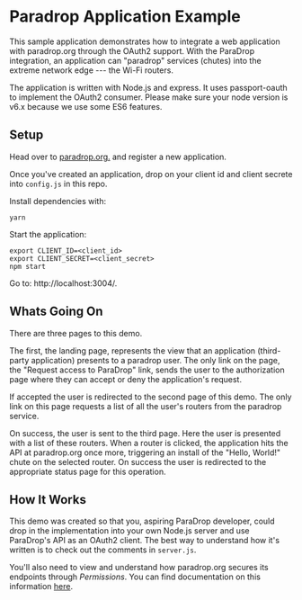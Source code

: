 # Paradrop Application Example

This sample application demonstrates how to integrate a web application with paradrop.org through the OAuth2 support. With the ParaDrop integration, an application can "paradrop" services (chutes) into the extreme network edge --- the Wi-Fi routers.

The application is written with Node.js and express. It uses passport-oauth to implement the OAuth2 consumer. Please make sure your node version is v6.x because we use some ES6 features.

## Setup

Head over to [paradrop.org.](https://paradorp.org/) and register a new application.

Once you've created an application, drop on your client id and client secrete into `config.js` in this repo.

Install dependencies with:

```
yarn
```

Start the application:

```
export CLIENT_ID=<client_id>
export CLIENT_SECRET=<client_secret>
npm start
```

Go to: http://localhost:3004/.

## Whats Going On

There are three pages to this demo.

The first, the landing page, represents the view that an application (third-party application) presents to a paradrop user. The only link on the page, the "Request access to ParaDrop" link,
sends the user to the authorization page where they can accept or deny the application's request.

If accepted the user is redirected to the second page of this demo. The only link on this page requests a list of all the user's routers from the paradrop service.

On success, the user is sent to the third page. Here the user is presented with a list of these routers. When a router is clicked, the application hits the API at paradrop.org once more, triggering an install of the "Hello, World!" chute on the selected router. On success the user is redirected to the appropriate status page for this operation.

## How It Works

This demo was created so that you, aspiring ParaDrop developer, could drop in the implementation into your own Node.js server and use ParaDrop's API as an OAuth2 client. The best way to understand how it's written is to check out the comments in `server.js`.

You'll also need to view and understand how paradrop.org secures its endpoints through *Permissions*. You can find documentation on this information [here](http://paradrop.readthedocs.io/en/latest/).

